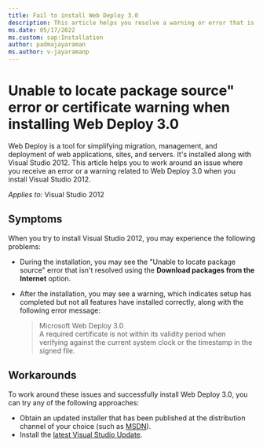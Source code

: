 ```yaml
---
title: Fail to install Web Deploy 3.0
description: This article helps you resolve a warning or error that is shown while installing Web Deploy 3.0.
ms.date: 05/17/2022
ms.custom: sap:Installation
author: padmajayaraman
ms.author: v-jayaramanp
---
```


# Unable to locate package source" error or certificate warning when installing Web Deploy 3.0

Web Deploy is a tool for simplifying migration, management, and deployment of web applications, sites, and servers. It's installed along with Visual Studio 2012. This article helps you to work around an issue where you receive an error or a warning related to Web Deploy 3.0 when you install Visual Studio 2012.

_Applies to:_&nbsp;Visual Studio 2012

## Symptoms

When you try to install Visual Studio 2012, you may experience the following problems:

- During the installation, you may see the "Unable to locate package source" error that isn't resolved using the **Download packages from the Internet** option.
- After the installation, you may see a warning, which indicates setup has completed but not all features have installed correctly, along with the following error message:

  > Microsoft Web Deploy 3.0  
  > A required certificate is not within its validity period when verifying against the current system clock or the timestamp in the signed file.

## Workarounds

To work around these issues and successfully install Web Deploy 3.0, you can try any of the following approaches:

- Obtain an updated installer that has been published at the distribution channel of your choice (such as [MSDN](https://msdn.microsoft.com/subscriptions/securedownloads)).
- Install the [latest Visual Studio Update](https://visualstudio.microsoft.com/).
